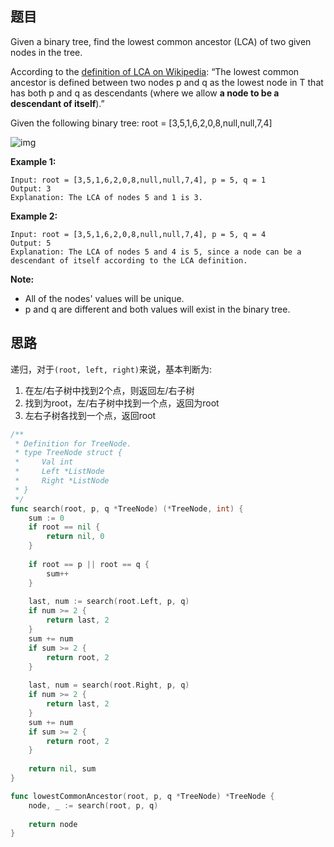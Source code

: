 ## 题目

Given a binary tree, find the lowest common ancestor (LCA) of two given nodes in the tree.

According to the [definition of LCA on Wikipedia](https://en.wikipedia.org/wiki/Lowest_common_ancestor): “The lowest common ancestor is defined between two nodes p and q as the lowest node in T that has both p and q as descendants (where we allow **a node to be a descendant of itself**).”

Given the following binary tree: root = [3,5,1,6,2,0,8,null,null,7,4]

![img](http://slinimage.oss-cn-beijing.aliyuncs.com/2019-11-18-134157.png)

 

**Example 1:**

```
Input: root = [3,5,1,6,2,0,8,null,null,7,4], p = 5, q = 1
Output: 3
Explanation: The LCA of nodes 5 and 1 is 3.
```

**Example 2:**

```
Input: root = [3,5,1,6,2,0,8,null,null,7,4], p = 5, q = 4
Output: 5
Explanation: The LCA of nodes 5 and 4 is 5, since a node can be a descendant of itself according to the LCA definition.
```

 

**Note:**

- All of the nodes' values will be unique.
- p and q are different and both values will exist in the binary tree.

## 思路

递归，对于`(root, left, right)`来说，基本判断为:

1. 在左/右子树中找到2个点，则返回左/右子树
2. 找到为root，左/右子树中找到一个点，返回为root
3. 左右子树各找到一个点，返回root

```go
/**
 * Definition for TreeNode.
 * type TreeNode struct {
 *     Val int
 *     Left *ListNode
 *     Right *ListNode
 * }
 */
func search(root, p, q *TreeNode) (*TreeNode, int) {
    sum := 0
    if root == nil {
        return nil, 0
    }
    
    if root == p || root == q {
        sum++
    }
    
    last, num := search(root.Left, p, q)
    if num >= 2 {
        return last, 2
    }
    sum += num
    if sum >= 2 {
        return root, 2    
    }
    
    last, num = search(root.Right, p, q)
    if num >= 2 {
        return last, 2
    }
    sum += num 
    if sum >= 2 {
        return root, 2    
    }
    
    return nil, sum
}

func lowestCommonAncestor(root, p, q *TreeNode) *TreeNode {
    node, _ := search(root, p, q)
    
    return node
}
```






